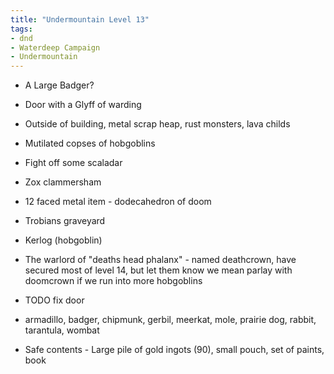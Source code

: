 ```yaml
---
title: "Undermountain Level 13"
tags: 
- dnd
- Waterdeep Campaign
- Undermountain
---
```


- A Large Badger?
- Door with a Glyff of warding
- Outside of building, metal scrap heap, rust monsters, lava childs
- Mutilated copses of hobgoblins
- Fight off some scaladar

- Zox clammersham
- 12 faced metal item - dodecahedron of doom

- Trobians graveyard

- Kerlog (hobgoblin)
- The warlord of "deaths head phalanx" - named deathcrown, have secured most of level 14, but let them know we mean parlay with doomcrown if we run into more hobgoblins

- TODO fix door
- armadillo, badger, chipmunk, gerbil, meerkat, mole, prairie dog, rabbit, tarantula, wombat
- Safe contents - Large pile of gold ingots (90), small pouch, set of paints, book
